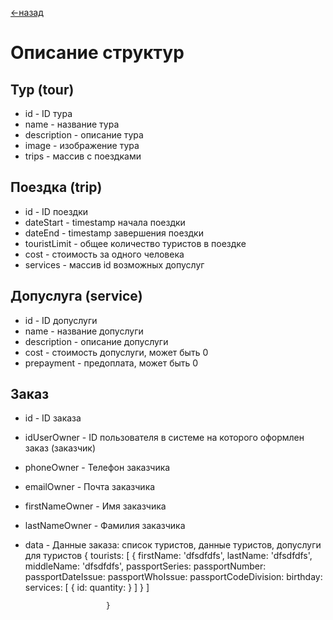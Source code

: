 [<-назад](/README.md)

# Описание структур

## Тур (tour)
- id                - ID тура
- name              - название тура
- description       - описание тура
- image             - изображение тура
- trips             - массив с поездками

## Поездка (trip)
- id                - ID поездки
- dateStart         - timestamp начала поездки
- dateEnd           - timestamp завершения поездки
- touristLimit      - общее количество туристов в поездке
- cost              - стоимость за одного человека
- services          - массив id возможных допуслуг

## Допуслуга (service)
- id                - ID допуслуги
- name              - название допуслуги
- description       - описание допуслуги
- cost              - стоимость допуслуги, может быть 0
- prepayment        - предоплата, может быть 0

## Заказ <a name="orderStructure"></a>
- id                - ID заказа
- idUserOwner       - ID пользователя в системе на которого оформлен заказ (заказчик)
- phoneOwner        - Телефон заказчика
- emailOwner        - Почта заказчика
- firstNameOwner    - Имя заказчика
- lastNameOwner     - Фамилия заказчика
- data              - Данные заказа: список туристов, данные туристов, допуслуги для туристов
                        {
                            tourists: [
                                {
                                    firstName: 'dfsdfdfs',
                                    lastName: 'dfsdfdfs',
                                    middleName: 'dfsdfdfs',
                                    passportSeries:
                                    passportNumber:
                                    passportDateIssue:
                                    passportWhoIssue:
                                    passportCodeDivision: 
                                    birthday:
                                    services: [
                                        {
                                            id:
                                            quantity:
                                        }
                                    ]
                                }
                            ]

                        }




